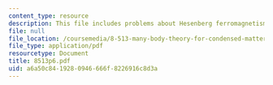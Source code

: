 ```yaml
---
content_type: resource
description: This file includes problems about Hesenberg ferromagnetism and antiferromagnetism.
file: null
file_location: /coursemedia/8-513-many-body-theory-for-condensed-matter-systems-fall-2004/a6a50c8419280946666f8226916c8d3a_8513p6.pdf
file_type: application/pdf
resourcetype: Document
title: 8513p6.pdf
uid: a6a50c84-1928-0946-666f-8226916c8d3a
---
```

